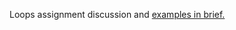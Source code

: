 Loops assignment discussion and [examples in brief.](https://github.com/tegacodes/Drawing-Seeing-Moving-with-Code/blob/gh-pages/docs/project1.md)
